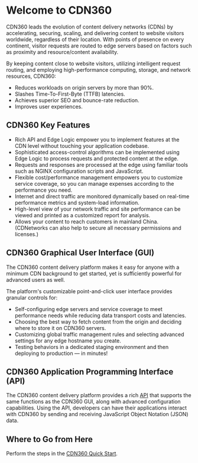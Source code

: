 # Welcome to CDN360

CDN360 leads the evolution of content delivery networks (CDNs) by accelerating, securing, scaling, and delivering content to website visitors worldwide, regardless of their location. With points of presence on every continent, visitor requests are routed to edge servers based on factors such as proximity and resource/content availability.

By keeping content close to website visitors, utilizing intelligent request routing, and employing high-performance computing, storage, and network resources, CDN360:

- Reduces workloads on origin servers by more than 90%.
- Slashes Time-To-First-Byte (TTFB) latencies.
- Achieves superior SEO and bounce-rate reduction.
- Improves user experiences.

## CDN360 Key Features

- Rich API and Edge Logic empower you to implement features at the CDN level without touching your application codebase.
- Sophisticated access-control algorithms can be implemented using Edge Logic to process requests and protected content at the edge.
- Requests and responses are processed at the edge using familiar tools such as NGINX configuration scripts and JavaScript.
- Flexible cost/performance management empowers you to customize service coverage, so you can manage expenses according to the performance you need.
- Internet and direct traffic are monitored dynamically based on real-time performance metrics and system-load information.
- High-level view of your network traffic and site performance can be viewed and printed as a customized report for analysis.
- Allows your content to reach customers in mainland China. (CDNetworks can also help to secure all necessary permissions and licenses.)

## CDN360 Graphical User Interface (GUI)

The CDN360 content delivery platform makes it easy for anyone with a minimum CDN background to get started, yet is sufficiently powerful for advanced users as well.

The platform's customizable point-and-click user interface provides granular controls for:

- Self-configuring edge servers and service coverage to meet performance needs while reducing data transport costs and latencies.
- Choosing the best way to fetch content from the origin and deciding where to store it on CDN360 servers.
- Customizing global traffic management rules and selecting advanced settings for any edge hostname you create.
- Testing behaviors in a dedicated staging environment and then deploying to production — in minutes! 

## CDN360 Application Programming Interface (API)

The CDN360 content delivery platform provides a rich [API](</apidocs>) that supports the same functions as the CDN360 GUI, along with advanced configuration capabilities. Using the API, developers can have their applications interact with CDN360 by sending and receiving JavaScript Object Notation (JSON) data.

## Where to Go from Here

Perform the steps in the [CDN360 Quick Start](</docs/getting-started.md>).

